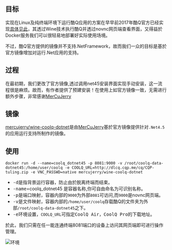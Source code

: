 ## 目标

实现在Linux及纯终端环境下运行酷Q应用的方案在早早前2017年酷Q官方已经实现[具体见此](https://cqp.cc/t/34558)，其透过Wine技术执行酷Q并透过novnc网页端查看界面，又得益於Docker服务我们可以很轻易地部署好实际使用场境。

不过，酷Q官方提供的镜像并不支持.NetFramework，故而我们一众的目标是基於官方镜像增加对运行.Net应用的支持。
  
## 过程

在最初期，我们更改了官方镜像,透过调用net45安装界面实现手动安装，这一流程很是麻烦。故而，有作者提供了预建安装！在使用上如官方镜像一致，无需进行额外步骤，非常感谢[MerCuJerry](https://github.com/MerCuJerry)
  
## 镜像

[mercujerry/wine-coolq-dotnet](https://hub.docker.com/r/mercujerry/wine-coolq-dotnet)是由[MerCuJerry](https://github.com/MerCuJerry)基於官方镜像提供针对``.Net4.5``的应用运行支持所制作的镜像。

## 使用

```docker run -d --name=coolq_dotnet45 -p 8081:9000 -v /root/coolq-data-dotnet45:/home/user/coolq -e COOLQ_URL=http://dlcq.cqp.me/cq/CQP-tuling.zip -e VNC_PASSWD=native mercujerry/wine-coolq-dotnet```

- <kbd>-d</kbd>是指背景运行容器，防止由於脱离终端而结束。
- <kbd>-name</kbd>=coolq_dotnet45 是容器名称,你可自由命名为可识别名称。
- <kbd>-p</kbd>是端口映射，容器内部的``9000``为外部``8081``可访问,而``9000``是novnc网页端。
- <kbd>-v</kbd>是文件映射，容器内部的``/home/user/coolq``存载酷Q的文件夹为外部``/root/coolq-data-dotnet45``之下。
- <kbd>-e</kbd>环境设置，``COOLQ_URL``可指定<kbd>CoolQ Air</kbd>，<kbd>CoolQ Pro</kbd>的下载地址。

於此，我们只需在任一能连通终端8081端口的设备上访问其网页端即可进行操作管理。

![环境](https://i.loli.net/2019/02/20/5c6d1b0627925.png)


